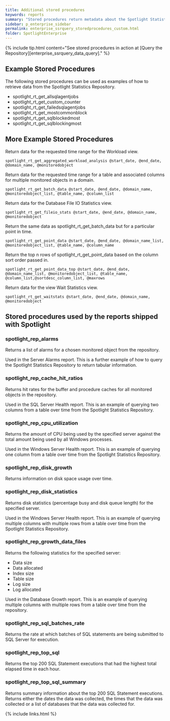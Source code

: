 ```yaml
---
title: Additional stored procedures
keywords: reports
summary: "Stored procedures return metadata about the Spotlight Statistics Repository or data from within the Spotlight Statistics Repository. The following procuedures are in addition to the Spotlight API Stored Procedures."
sidebar: p_enterprise_sidebar
permalink: enterprise_ssrquery_storedprocedures_custom.html
folder: SpotlightEnterprise
---
```



{% include tip.html content="See stored procedures in action at [Query the Repository][enterprise_ssrquery_data_query]." %}


## Example Stored Procedures
The following stored procedures can be used as examples of how to retrieve data from the Spotlight Statistics Repository.

* spotlight_rt_get_allsqlagentjobs
* spotlight_rt_get_custom_counter
* spotlight_rt_get_failedsqlagentjobs
* spotlight_rt_get_mostcommonblock
* spotlight_rt_get_sqlblockedmost
* spotlight_rt_get_sqlblockingmost

## More Example Stored Procedures

Return data for the requested time range for the Workload view.
```
spotlight_rt_get_aggregated_workload_analysis @start_date, @end_date, @domain_name, @monitoredobject
```

Return data for the requested time range for a table and associated columns for multiple monitored objects in a domain.
```
spotlight_rt_get_batch_data @start_date, @end_date, @domain_name, @monitoredobject_list, @table_name, @column_list
```
Return data for the Database File IO Statistics view.
```
spotlight_rt_get_fileio_stats @start_date, @end_date, @domain_name, @monitoredobject
```

Return the same data as spotlight_rt_get_batch_data but for a particular point in time.
```
spotlight_rt_get_point_data @start_date, @end_date, @domain_name_list, @monitoredobject_list, @table_name, @column_name
```

Return the top n rows of spotlight_rt_get_point_data based on the column sort order passed in.
```
spotlight_rt_get_point_data_top @start_date, @end_date, @domain_name_list, @monitoredobject_list, @table_name, @column_list,@sortdesc_column_list, @maxrows
```

Return data for the view Wait Statistics view.
```
spotlight_rt_get_waitstats @start_date, @end_date, @domain_name, @monitoredobject
```

## Stored procedures used by the reports shipped with Spotlight

### spotlight_rep_alarms
Returns a list of alarms for a chosen monitored object from the repository.

Used in the Server Alarms report. This is a further example of how to query the Spotlight Statistics Repository to return tabular information.

### spotlight_rep_cache_hit_ratios
Returns hit rates for the buffer and procedure caches for all monitored objects in the repository.

Used in the SQL Server Health report. This is an example of querying two columns from a table over time from the Spotlight Statistics Repository.

### spotlight_rep_cpu_utilization
Returns the amount of CPU being used by the specified server against the total amount being used by all Windows processes.

Used in the Windows Server Health report. This is an example of querying one column from a table over time from the Spotlight Statistics Repository.

### spotlight_rep_disk_growth
Returns information on disk space usage over time.

### spotlight_rep_disk_statistics
Returns disk statistics (percentage busy and disk queue length) for the specified server.

Used in the Windows Server Health report. This is an example of querying multiple columns with multiple rows from a table over time from the Spotlight Statistics Repository.

### spotlight_rep_growth_data_files
Returns the following statistics for the specified server:

* Data size
* Data allocated
* Index size
* Table size
* Log size
* Log allocated

Used in the Database Growth report. This is an example of querying multiple columns with multiple rows from a table over time from the repository.

### spotlight_rep_sql_batches_rate
Returns the rate at which batches of SQL statements are being submitted to SQL Server for execution.

### spotlight_rep_top_sql  
Returns the top 200 SQL Statement executions that had the highest total elapsed time in each hour.

### spotlight_rep_top_sql_summary  
Returns summary information about the top 200 SQL Statement executions. Returns either the dates the data was collected, the times that the data was collected or a list of databases that the data was collected for.




{% include links.html %}
